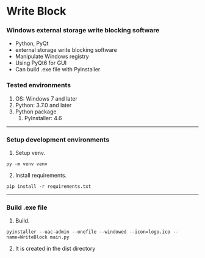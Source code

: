 # Write Block

### Windows external storage write blocking software

- Python, PyQt
- external storage write blocking software
- Manipulate Windows registry
- Using PyQt6 for GUI
- Can build .exe file with Pyinstaller

### Tested environments
1) OS: Windows 7 and later
2) Python: 3.7.0 and later
3) Python package
   1) PyInstaller:  4.6

---
### Setup development environments
1) Setup venv.
```shell
py -m venv venv
```
2) Install requirements.
```shell
pip install -r requirements.txt
```

---
### Build .exe file
1) Build.
```shell
pyinstaller --uac-admin --onefile --windowed --icon=logo.ico --name=WriteBlock main.py
```
2) It is created in the dist directory
